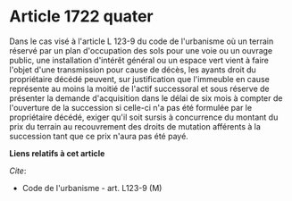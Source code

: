 # Article 1722 quater

Dans le cas visé à l'article L 123-9 du code de l'urbanisme où un terrain réservé par un plan d'occupation des sols pour une
voie ou un ouvrage public, une installation d'intérêt général ou un espace vert vient à faire l'objet d'une transmission pour
cause de décès, les ayants droit du propriétaire décédé peuvent, sur justification que l'immeuble en cause représente au
moins la moitié de l'actif successoral et sous réserve de présenter la demande d'acquisition dans le délai de six mois à
compter de l'ouverture de la succession si celle-ci n'a pas été formulée par le propriétaire décédé, exiger qu'il soit sursis
à concurrence du montant du prix du terrain au recouvrement des droits de mutation afférents à la succession tant que ce prix
n'aura pas été payé.

**Liens relatifs à cet article**

_Cite_:

  - Code de l'urbanisme - art. L123-9 (M)

